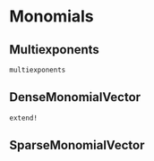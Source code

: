 # Monomials

## Multiexponents

```@docs
multiexponents
```

## DenseMonomialVector



```@docs
extend!
```

## SparseMonomialVector